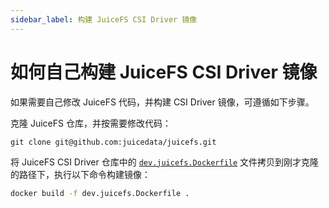 ```yaml
---
sidebar_label: 构建 JuiceFS CSI Driver 镜像
---
```


# 如何自己构建 JuiceFS CSI Driver 镜像

如果需要自己修改 JuiceFS 代码，并构建 CSI Driver 镜像，可遵循如下步骤。

克隆 JuiceFS 仓库，并按需要修改代码：

```shell
git clone git@github.com:juicedata/juicefs.git
```

将 JuiceFS CSI Driver 仓库中的 [`dev.juicefs.Dockerfile`](https://raw.githubusercontent.com/juicedata/juicefs-csi-driver/master/docker/dev.juicefs.Dockerfile) 文件拷贝到刚才克隆的路径下，执行以下命令构建镜像：

```bash
docker build -f dev.juicefs.Dockerfile .
```
